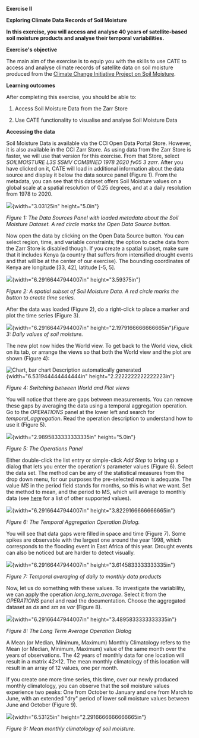 **Exercise II**

**Exploring Climate Data Records of Soil Moisture**

**In this exercise, you will access and analyse 40 years of
satellite-based soil moisture products and analyse their temporal
variabilities.**

**Exercise's objective**

The main aim of the exercise is to equip you with the skills to use CATE
to access and analyse climate records of satellite data on soil moisture
produced from the [Climate Change Initiative Project on Soil
Moisture](https://climate.esa.int/en/projects/soil-moisture/).

**Learning outcomes**

After completing this exercise, you should be able to:

1.  Access Soil Moisture Data from the Zarr Store

2.  Use CATE functionality to visualise and analyse Soil Moisture Data

**Accessing the data**

Soil Moisture Data is available via the CCI Open Data Portal Store.
However, it is also available in the CCI Zarr Store. As using data from
the Zarr Store is faster, we will use that version for this exercise.
From that Store, select *SOILMOISTURE L3S SSMV COMBINED 1978 2020 fv05 3
zarr*. After you have clicked on it, CATE will load in additional
information about the data source and display it below the data source
panel (Figure 1). From the metadata, you can see that this dataset
offers Soil Moisture values on a global scale at a spatial resolution of
0.25 degrees, and at a daily resolution from 1978 to 2020.

![](images_E215/media/image1.png){width="3.03125in" height="5.0in"}

*Figure 1: The Data Sources Panel with loaded metadata about the Soil
Moisture Dataset. A red circle marks the Open Data Source button.*

Now open the data by clicking on the Open Data Source button. You can
select region, time, and variable constraints; the option to cache data
from the Zarr Store is disabled though. If you create a spatial subset,
make sure that it includes Kenya (a country that suffers from
intensified drought events and that will be at the center of our
exercise). The bounding coordinates of Kenya are longitude \[33, 42\],
latitude \[-5, 5\].

![](images_E215/media/image2.png){width="6.29166447944007in"
height="3.59375in"}

*Figure 2: A spatial subset of Soil Moisture Data. A red circle marks
the button to create time series.*

After the data was loaded (Figure 2), do a right-click to place a marker
and plot the time series (Figure 3).

![](images_E215/media/image3.png){width="6.29166447944007in"
height="2.1979166666666665in"}*Figure 3: Daily values of soil moisture.*

The new plot now hides the World view. To get back to the World view,
click on its tab, or arrange the views so that both the World view and
the plot are shown (Figure 4):

![Chart, bar chart Description automatically
generated](images_E215/media/image4.png){width="6.531944444444444in"
height="2.2222222222222223in"}

*Figure 4: Switching between World and Plot views*

You will notice that there are gaps between measurements. You can remove
these gaps by averaging the data using a temporal aggregation operation.
Go to the *OPERATIONS* panel at the lower left and search for
*temporal_aggregation*. Read the operation description to understand how
to use it (Figure 5).

![](images_E215/media/image5.png){width="2.9895833333333335in"
height="5.0in"}

*Figure 5: The Operations Panel*

Either double-click the list entry or simple-click *Add Step* to bring
up a dialog that lets you enter the operation's parameter values (Figure
6). Select the data set. The method can be any of the statistical
measures from the drop down menu, for our purposes the pre-selected
*mean* is adequate. The value *MS* in the period field stands for
months, so this is what we want. Set the method to mean, and the period
to MS, which will average to monthly data (see
[here](https://pandas.pydata.org/pandas-docs/stable/user_guide/timeseries.html#dateoffset-objects)
for a list of other supported values).

![](images_E215/media/image6.png){width="6.29166447944007in"
height="3.8229166666666665in"}

*Figure 6: The Temporal Aggregation Operation Dialog.*

You will see that data gaps were filled in space and time (Figure 7).
Some spikes are observable with the largest one around the year 1998,
which corresponds to the flooding event in East Africa of this year.
Drought events can also be noticed but are harder to detect visually.

![](images_E215/media/image7.png){width="6.29166447944007in"
height="3.6145833333333335in"}

*Figure 7: Temporal averaging of daily to monthly data products*

Now, let us do something with these values. To investigate the
variability, we can apply the operation *long_term_average*. Select it
from the *OPERATIONS* panel and read the documentation. Choose the
aggregated dataset as *ds* and *sm* as *var* (Figure 8).

![](images_E215/media/image8.png){width="6.29166447944007in"
height="3.4895833333333335in"}

*Figure 8: The Long Term Average Operation Dialog*

A Mean (or Median, Minimum, Maximum) Monthly Climatology refers to the
Mean (or Median, Minimum, Maximum) value of the same month over the
years of observations. The 42 years of monthly data for one location
will result in a matrix 42×12. The mean monthly climatology of this
location will result in an array of 12 values, one per month.

If you create one more time series, this time, over our newly produced
monthly climatology, you can observe that the soil moisture values
experience two peaks: One from October to January and one from March to
June, with an extended "dry" period of lower soil moisture values
between June and October (Figure 9).

![](images_E215/media/image9.png){width="6.53125in"
height="2.2916666666666665in"}

*Figure 9: Mean monthly climatology of soil moisture.*
